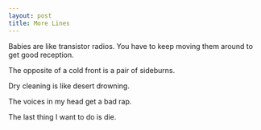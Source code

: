 ```yaml
---
layout: post
title: More Lines
---
```

Babies are like transistor radios.  You have to keep moving them around to get good reception.

The opposite of a cold front is a pair of sideburns.

Dry cleaning is like desert drowning.

The voices in my head get a bad rap.

The last thing I want to do is die.
